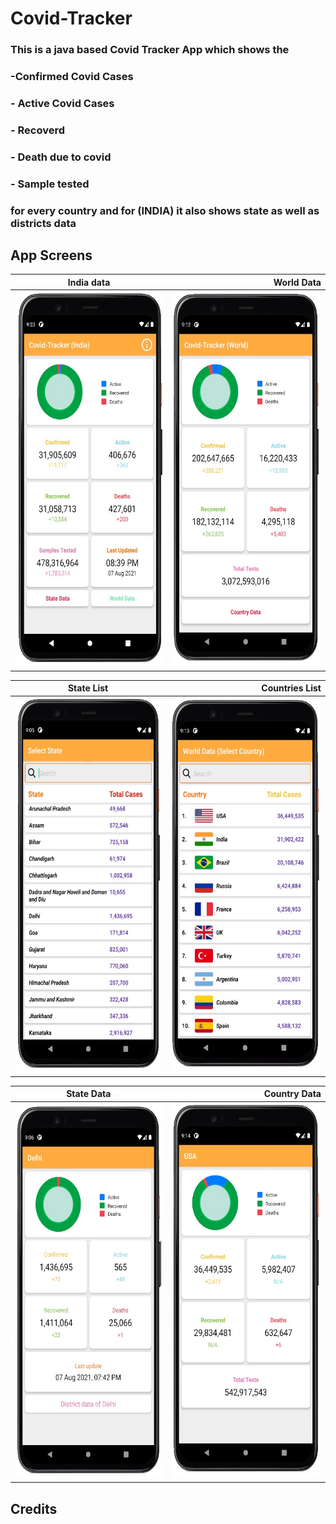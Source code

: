 # Covid-Tracker

### This is a java based Covid Tracker App which shows the 
### -Confirmed Covid Cases
### - Active Covid Cases 
### - Recoverd 
### - Death due to covid
### - Sample tested
### for every country and for (INDIA) it also shows state as well as districts data

App Screens
-------
| India data   |World Data      | 
| ------------- | ---------:|
  | <img src ="india-data.jpg" height = "600" width = "300">     | <img src ="world_data.jpg" height = "600" width = "300">|

| State List       | Countries List         | 
| ------------- | -----:|
| <img src ="state_list.jpg" height = "600" width = "300">      | <img src ="country_list.jpg" height = "600" width = "300"> |

| State Data       | Country Data         | 
| ------------- | -----:|
| <img src ="state_data.jpg" height = "600" width = "300">      | <img src ="country_data.jpg" height = "600" width = "300"> |


## Credits

<a href="covid19india.org">
